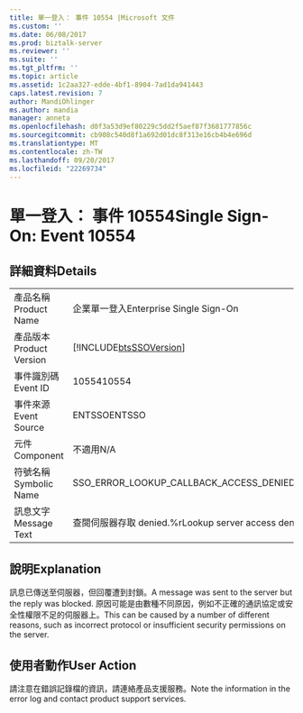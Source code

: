 ```yaml
---
title: 單一登入： 事件 10554 |Microsoft 文件
ms.custom: ''
ms.date: 06/08/2017
ms.prod: biztalk-server
ms.reviewer: ''
ms.suite: ''
ms.tgt_pltfrm: ''
ms.topic: article
ms.assetid: 1c2aa327-edde-4bf1-8904-7ad1da941443
caps.latest.revision: 7
author: MandiOhlinger
ms.author: mandia
manager: anneta
ms.openlocfilehash: d0f3a53d9ef80229c5dd2f5aef87f3681777856c
ms.sourcegitcommit: cb908c540d8f1a692d01dc8f313e16cb4b4e696d
ms.translationtype: MT
ms.contentlocale: zh-TW
ms.lasthandoff: 09/20/2017
ms.locfileid: "22269734"
---
```

# <a name="single-sign-on-event-10554"></a><span data-ttu-id="31740-102">單一登入： 事件 10554</span><span class="sxs-lookup"><span data-stu-id="31740-102">Single Sign-On: Event 10554</span></span>
## <a name="details"></a><span data-ttu-id="31740-103">詳細資料</span><span class="sxs-lookup"><span data-stu-id="31740-103">Details</span></span>  
  
|||  
|-|-|  
|<span data-ttu-id="31740-104">產品名稱</span><span class="sxs-lookup"><span data-stu-id="31740-104">Product Name</span></span>|<span data-ttu-id="31740-105">企業單一登入</span><span class="sxs-lookup"><span data-stu-id="31740-105">Enterprise Single Sign-On</span></span>|  
|<span data-ttu-id="31740-106">產品版本</span><span class="sxs-lookup"><span data-stu-id="31740-106">Product Version</span></span>|[!INCLUDE[btsSSOVersion](../includes/btsssoversion-md.md)]|  
|<span data-ttu-id="31740-107">事件識別碼</span><span class="sxs-lookup"><span data-stu-id="31740-107">Event ID</span></span>|<span data-ttu-id="31740-108">10554</span><span class="sxs-lookup"><span data-stu-id="31740-108">10554</span></span>|  
|<span data-ttu-id="31740-109">事件來源</span><span class="sxs-lookup"><span data-stu-id="31740-109">Event Source</span></span>|<span data-ttu-id="31740-110">ENTSSO</span><span class="sxs-lookup"><span data-stu-id="31740-110">ENTSSO</span></span>|  
|<span data-ttu-id="31740-111">元件</span><span class="sxs-lookup"><span data-stu-id="31740-111">Component</span></span>|<span data-ttu-id="31740-112">不適用</span><span class="sxs-lookup"><span data-stu-id="31740-112">N/A</span></span>|  
|<span data-ttu-id="31740-113">符號名稱</span><span class="sxs-lookup"><span data-stu-id="31740-113">Symbolic Name</span></span>|<span data-ttu-id="31740-114">SSO_ERROR_LOOKUP_CALLBACK_ACCESS_DENIED</span><span class="sxs-lookup"><span data-stu-id="31740-114">SSO_ERROR_LOOKUP_CALLBACK_ACCESS_DENIED</span></span>|  
|<span data-ttu-id="31740-115">訊息文字</span><span class="sxs-lookup"><span data-stu-id="31740-115">Message Text</span></span>|<span data-ttu-id="31740-116">查閱伺服器存取 denied.%r</span><span class="sxs-lookup"><span data-stu-id="31740-116">Lookup server access denied.%r</span></span>|  
  
## <a name="explanation"></a><span data-ttu-id="31740-117">說明</span><span class="sxs-lookup"><span data-stu-id="31740-117">Explanation</span></span>  
 <span data-ttu-id="31740-118">訊息已傳送至伺服器，但回覆遭到封鎖。</span><span class="sxs-lookup"><span data-stu-id="31740-118">A message was sent to the server but the reply was blocked.</span></span> <span data-ttu-id="31740-119">原因可能是由數種不同原因，例如不正確的通訊協定或安全性權限不足的伺服器上。</span><span class="sxs-lookup"><span data-stu-id="31740-119">This can be caused by a number of different reasons, such as incorrect protocol or insufficient security permissions on the server.</span></span>  
  
## <a name="user-action"></a><span data-ttu-id="31740-120">使用者動作</span><span class="sxs-lookup"><span data-stu-id="31740-120">User Action</span></span>  
 <span data-ttu-id="31740-121">請注意在錯誤記錄檔的資訊，請連絡產品支援服務。</span><span class="sxs-lookup"><span data-stu-id="31740-121">Note the information in the error log and contact product support services.</span></span>